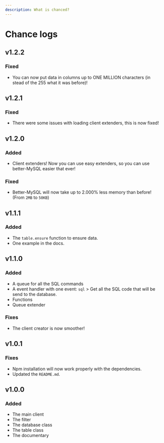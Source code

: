 ```yaml
---
description: What is chanced?
---
```


# Chance logs

## v1.2.2

### Fixed

* You can now put data in columns up to ONE MILLION characters \(in stead of the 255 what it was before\)!

## v1.2.1

### Fixed

* There were some issues with loading client extenders, this is now fixed!

## v1.2.0

### Added

* Client extenders! Now you can use easy extenders, so you can use better-MySQL easier that ever!

### Fixed

* Better-MySQL will now take up to 2.000% less memory than before! \(From `2MB` to `50KB`\)

## v1.1.1

### Added

* The `table.ensure` function to ensure data.
* One example in the docs.

## v1.1.0

### Added

* A queue for all the SQL commands
* A event handler with one event: `sql` &gt; Get all the SQL code that will be send to the database.
* Functions
* Queue extender

### Fixes

* The client creator is now smoother!

## v1.0.1

### Fixes

* Npm installation will now work properly with the dependencies.
* Updated the `README.md`.

## v1.0.0

### Added

* The main client
* The filter
* The database class
* The table class
* The documentary



